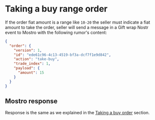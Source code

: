 # Taking a buy range order

If the order fiat amount is a range like `10-20` the seller must indicate a fiat amount to take the order, seller will send a message in a Gift wrap Nostr event to Mostro with the following rumor's content:

```json
{
  "order": {
    "version": 1,
    "id": "ede61c96-4c13-4519-bf3a-dcf7f1e9d842",
    "action": "take-buy",
    "trade_index": 1,
    "payload": {
      "amount": 15
    }
  }
}
```

## Mostro response

Response is the same as we explained in the [Taking a buy order](./take_buy.md) section.

